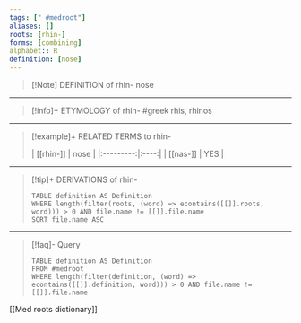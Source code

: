 ```yaml
---
tags: [" #medroot"]
aliases: []
roots: [rhin-]
forms: [combining]
alphabet:: R
definition: [nose]
---
```

>[!Note] DEFINITION of rhin-
>nose
_____
>[!info]+ ETYMOLOGY of rhin-
>#greek rhis, rhinos
_____
>[!example]+ RELATED TERMS to rhin-
>
>| [[rhin-]] | nose |
|:---------:|:----:|
| [[nas-]]  | YES     |
_____
>[!tip]+ DERIVATIONS of rhin-
>```dataview
>TABLE definition AS Definition 
>WHERE length(filter(roots, (word) => econtains([[]].roots, word))) > 0 AND file.name != [[]].file.name
>SORT file.name ASC
>```
___
>[!faq]- Query
>```dataview
>TABLE definition AS Definition
>FROM #medroot
>WHERE length(filter(definition, (word) => econtains([[]].definition, word))) > 0 AND file.name != [[]].file.name
>```

[[Med roots dictionary]]